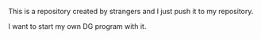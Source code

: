 This is a repository created by strangers and I just push it to my repository.

I want to start my own DG program with it.